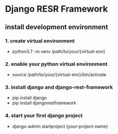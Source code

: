 # Django RESR Framework

## install development environment
### 1. create virtual environment
* python3.7 -m venv /path/to/your/{virtual-env}
### 2. enable your python virtual environment
* source /path/to/your/{virtual-env}/bin/activate
### 3. install django and django-rest-framework
* pip install django
* pip install djangorestframework
### 4. start your first django project
* django-admin startproject {your-project-name}